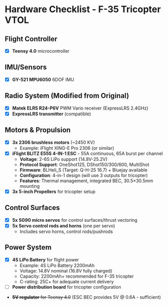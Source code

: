 # Hardware Checklist - F-35 Tricopter VTOL

## Flight Controller
- [x] **Teensy 4.0** microcontroller

## IMU/Sensors
- [x] **GY-521 MPU6050** 6DOF IMU

## Radio System (Modified from Original)
- [x] **Matek ELRS R24-P6V** PWM Vario receiver (ExpressLRS 2.4GHz)
- [x] **ExpressLRS transmitter** (compatible)

## Motors & Propulsion
- [x] **3x 2306 brushless motors** (~2450 KV)
  - Example: iFlight XING-E Pro 2306 (or similar)
- [x] **iFlight BLITZ E55S 4-IN-1 ESC** - 55A continuous, 65A burst per channel
  - **Voltage**: 2-6S LiPo support (14.8V-25.2V)
  - **Protocol Support**: OneShot125, DShot150/300/600, MultiShot
  - **Firmware**: BLHeli_S (Target: Q-H-25 16.7) + Bluejay available
  - **Configuration**: 4-in-1 design (will use 3 outputs for tricopter)
  - **Features**: Thermal management, integrated BEC, 30.5×30.5mm mounting
- [x] **3x 5-inch Propellers** for tricopter setup

## Control Surfaces
- [x] **5x SG90 micro servos** for control surfaces/thrust vectoring
- [x] **5x Servo control rods and horns** (one per servo)
  - Includes servo horns, control rods/pushrods

## Power System
- [x] **4S LiPo Battery** for flight power
  - Example: 4S LiPo Battery 2200mAh
  - Voltage: 14.8V nominal (16.8V fully charged)
  - Capacity: 2200mAh+ recommended for F-35 tricopter
  - C-rating: 25C+ for adequate current delivery
- [ ] **Power distribution board** for tricopter configuration
- ~~**5V regulator** for Teensy 4.0~~ (ESC BEC provides 5V @ 0.6A - sufficient)